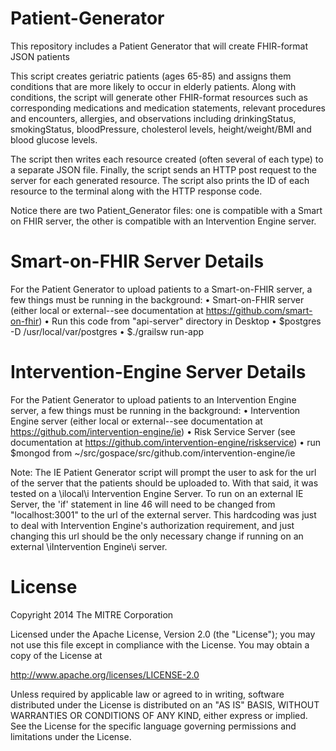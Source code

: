 # Patient-Generator

This repository includes a Patient Generator that will create FHIR-format JSON patients

This script creates geriatric patients (ages 65-85) and assigns them conditions that are more likely to occur in elderly patients. Along with conditions, the script will generate other FHIR-format resources such as corresponding medications and medication statements, relevant procedures and encounters, allergies, and observations including drinkingStatus, smokingStatus, bloodPressure, cholesterol levels, height/weight/BMI and blood glucose levels.

The script then writes each resource created (often several of each type) to a separate JSON file. Finally, the script sends an HTTP post request to the server for each generated resource. The script also prints the ID of each resource to the terminal along with the HTTP response code.

Notice there are two Patient_Generator files: one is compatible with a Smart on FHIR server, the other is compatible with an Intervention Engine server.

# Smart-on-FHIR Server Details

For the Patient Generator to upload patients to a Smart-on-FHIR server, a few things must be running in the background:
• Smart-on-FHIR server (either local or external--see documentation at https://github.com/smart-on-fhir)
• Run this code from "api-server" directory in Desktop
  • $postgres -D /usr/local/var/postgres
  • $./grailsw run-app


# Intervention-Engine Server Details

For the Patient Generator to upload patients to an Intervention Engine server, a few things must be running in the background:
• Intervention Engine server (either local or external--see documentation at https://github.com/intervention-engine/ie)
• Risk Service Server (see documentation at https://github.com/intervention-engine/riskservice)
• run $mongod from ~/src/gospace/src/github.com/intervention-engine/ie


Note: The IE Patient Generator script will prompt the user to ask for the url of the server that the patients should be uploaded to. With that said, it was tested on a \ilocal\i Intervention Engine Server. To run on an external IE Server, the 'if' statement in line 46 will need to be changed from "localhost:3001" to the url of the external server. This hardcoding was just to deal with Intervention Engine's authorization requirement, and just changing this url should be the only necessary change if running on an external \iIntervention Engine\i server.


# License

Copyright 2014 The MITRE Corporation

Licensed under the Apache License, Version 2.0 (the "License"); you may not use this file except in compliance with the License. You may obtain a copy of the License at

http://www.apache.org/licenses/LICENSE-2.0

Unless required by applicable law or agreed to in writing, software distributed under the License is distributed on an "AS IS" BASIS, WITHOUT WARRANTIES OR CONDITIONS OF ANY KIND, either express or implied. See the License for the specific language governing permissions and limitations under the License.
